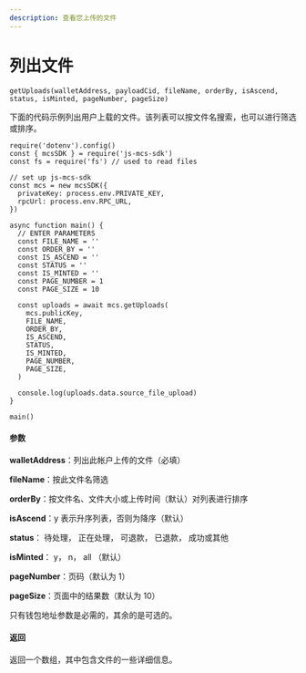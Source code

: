 ```yaml
---
description: 查看您上传的文件
---
```


# 列出文件

```
getUploads(walletAddress, payloadCid, fileName, orderBy, isAscend, status, isMinted, pageNumber, pageSize)
```

下面的代码示例列出用户上载的文件。该列表可以按文件名搜索，也可以进行筛选或排序。

```
require('dotenv').config()
const { mcsSDK } = require('js-mcs-sdk')
const fs = require('fs') // used to read files

// set up js-mcs-sdk
const mcs = new mcsSDK({
  privateKey: process.env.PRIVATE_KEY,
  rpcUrl: process.env.RPC_URL,
})

async function main() {
  // ENTER PARAMETERS
  const FILE_NAME = ''
  const ORDER_BY = ''
  const IS_ASCEND = ''
  const STATUS = ''
  const IS_MINTED = ''
  const PAGE_NUMBER = 1
  const PAGE_SIZE = 10
  
  const uploads = await mcs.getUploads(
    mcs.publicKey,
    FILE_NAME,
    ORDER_BY,
    IS_ASCEND,
    STATUS,
    IS_MINTED,
    PAGE_NUMBER,
    PAGE_SIZE,
  )
  
  console.log(uploads.data.source_file_upload)
}

main()
```

#### 参数 <a href="#can-shu-2" id="can-shu-2"></a>

**walletAddress**：列出此帐户上传的文件（必填）

**fileName**：按此文件名筛选

**orderBy**：按文件名、文件大小或上传时间（默认）对列表进行排序

**isAscend**：y 表示升序列表，否则为降序（默认）

**status**： 待处理， 正在处理， 可退款， 已退款， 成功或其他

**isMinted**： y， n， all （默认）

**pageNumber**：页码（默认为 1）

**pageSize**：页面中的结果数（默认为 10）

只有钱包地址参数是必需的，其余的是可选的。

#### 返回 <a href="#fan-hui-3" id="fan-hui-3"></a>

返回一个数组，其中包含文件的一些详细信息。
